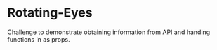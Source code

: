 # Rotating-Eyes
Challenge to demonstrate obtaining information from API and handing functions in as props.
